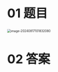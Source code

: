 # 01 题目

<img src="https://cvp.oss-cn-shanghai.aliyuncs.com/202408171018128.png" alt="image-20240817101832080" style="zoom:50%;" />



# 02 答案

